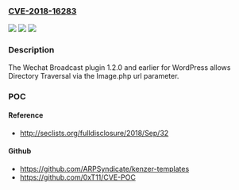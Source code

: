 ### [CVE-2018-16283](https://cve.mitre.org/cgi-bin/cvename.cgi?name=CVE-2018-16283)
![](https://img.shields.io/static/v1?label=Product&message=n%2Fa&color=blue)
![](https://img.shields.io/static/v1?label=Version&message=n%2Fa&color=blue)
![](https://img.shields.io/static/v1?label=Vulnerability&message=n%2Fa&color=brighgreen)

### Description

The Wechat Broadcast plugin 1.2.0 and earlier for WordPress allows Directory Traversal via the Image.php url parameter.

### POC

#### Reference
- http://seclists.org/fulldisclosure/2018/Sep/32

#### Github
- https://github.com/ARPSyndicate/kenzer-templates
- https://github.com/0xT11/CVE-POC

